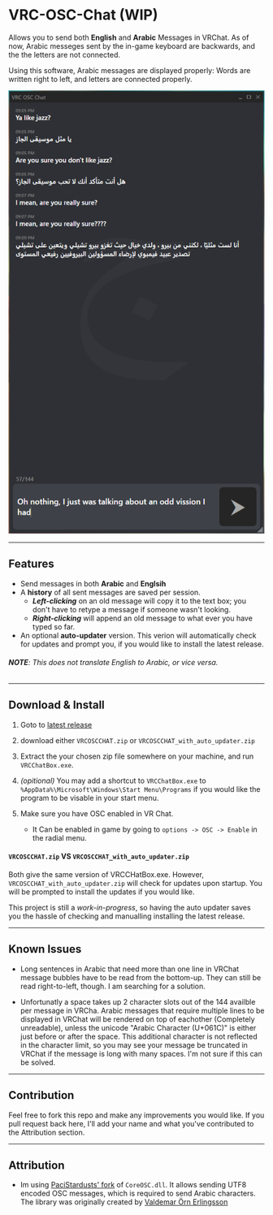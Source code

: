 # VRC-OSC-Chat (WIP)

Allows you to send both **English** and **Arabic** Messages in VRChat. 
As of now, Arabic messeges sent by the in-game keyboard are backwards, and the the letters are not connected.

Using this software, Arabic messages are displayed properly: Words are written right to left, and letters are connected properly.


<p align="center">
  <img src="./images/jazz.png" alt="Jazz appreciation"/>
</p>

---
## Features
- Send messages in both **Arabic** and **Englsih**
- A **history** of all sent messages are saved per session. 
    - ***Left-clicking*** on an old message will copy it to the text box; you don't have to retype a message if someone wasn't looking.
    - ***Right-clicking*** will append an old message to what ever you have typed so far.
- An optional **auto-updater** version. This verion will automatically check for updates and prompt you, if you would like to install the latest release.


###### **NOTE**: This does not translate English to Arabic, or vice versa. 
---
## Download & Install
1. Goto to [latest release](https://github.com/MrKhan20b0/VRC-OSC-Chat/releases/latest)
2. download either `VRCOSCCHAT.zip` or `VRCOSCCHAT_with_auto_updater.zip`
3. Extract the your chosen zip file somewhere on your machine, and run `VRCChatBox.exe`.

4. *(opitional)* You may add a shortcut to `VRCChatBox.exe` to `%AppData%\Microsoft\Windows\Start Menu\Programs` if you would like the program to be visable in your start menu.

5. Make sure you have OSC enabled in VR Chat.
    - It Can be enabled in game by going to `options -> OSC -> Enable` in the radial menu.

#### `VRCOSCCHAT.zip` VS `VRCOSCCHAT_with_auto_updater.zip`
Both give the same version of VRCCHatBox.exe. However, `VRCOSCCHAT_with_auto_updater.zip` will check for updates upon startup. You will be prompted to install the updates if you would like.

This project is still a *work-in-progress*, so having the auto updater saves you the hassle of checking and manualling installing the latest release.

---
## Known Issues

- Long sentences in Arabic that need more than one line in VRChat message bubbles have to be read from the bottom-up. They can still be read right-to-left, though. I am searching for a solution.

- Unfortunatly a space takes up 2 character slots out of the 144 availble per message in VRCha. Arabic messages that require multiple lines to be displayed in VRChat will be rendered on top of eachother (Completely unreadable), unless the unicode "Arabic Character (U+061C)" is either just before or after the space. This additional character is not reflected in the character limit, so you may see your message be truncated in VRChat if the message is long with many spaces. I'm not sure if this can be solved.
---
## Contribution
Feel free to fork this repo and make any improvements you would like.
If you pull request back here, I'll add your name and what you've contributed to the Attribution section.

---
## Attribution

- Im using [PaciStardusts' fork](https://github.com/PaciStardust/CoreOSC-UTF8) of `CoreOSC.dll`.
It allows sending UTF8 encoded OSC messages, which is required to send Arabic characters.
The library was originally created by [Valdemar Örn Erlingsson](https://github.com/ValdemarOrn/SharpOSC)